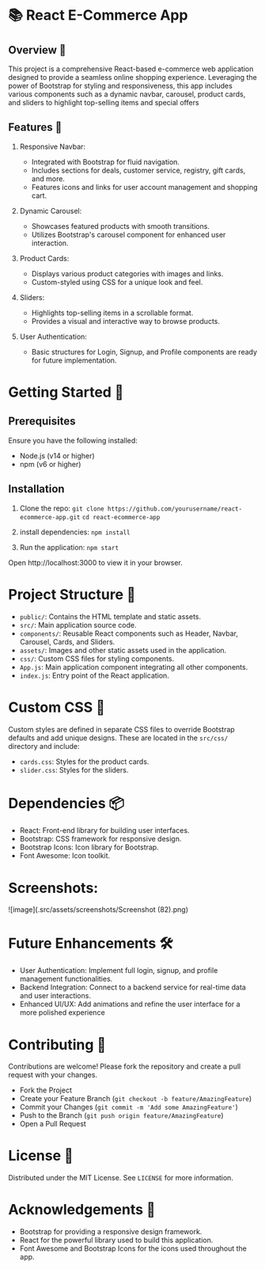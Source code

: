 # 📚 React E-Commerce App
## Overview 🌟
This project is a comprehensive React-based e-commerce web application designed to provide a seamless online shopping experience. Leveraging the power of Bootstrap for styling and responsiveness, this app includes various components such as a dynamic navbar, carousel, product cards, and sliders to highlight top-selling items and special offers

## Features 🎯
1. Responsive Navbar:
   - Integrated with Bootstrap for fluid navigation.
   - Includes sections for deals, customer service, registry, gift cards, and more.
   - Features icons and links for user account management and shopping cart.

2. Dynamic Carousel:
   - Showcases featured products with smooth transitions.
   - Utilizes Bootstrap's carousel component for enhanced user interaction.

3. Product Cards:
   - Displays various product categories with images and links.
   - Custom-styled using CSS for a unique look and feel.

4. Sliders:
   - Highlights top-selling items in a scrollable format. 
   - Provides a visual and interactive way to browse products.

5. User Authentication:
   - Basic structures for Login, Signup, and Profile components are ready for future implementation. 

# Getting Started 🚀
## Prerequisites

Ensure you have the following installed:
- Node.js (v14 or higher)
- npm (v6 or higher)

## Installation
1. Clone the repo:
 `git clone https://github.com/yourusername/react-ecommerce-app.git`
 `cd react-ecommerce-app`

2. install dependencies: 
  `npm install`

3. Run the application:
  `npm start`

Open http://localhost:3000 to view it in your browser.

# Project Structure 📂

- `public/`: Contains the HTML template and static assets.
- `src/`: Main application source code.
- `components/`: Reusable React components such as Header, Navbar, Carousel, Cards, and Sliders.
- `assets/`: Images and other static assets used in the application.
- `css/`: Custom CSS files for styling components.
- `App.js`: Main application component integrating all other components.
- `index.js`: Entry point of the React application.

# Custom CSS 🎨
Custom styles are defined in separate CSS files to override Bootstrap defaults and add unique designs. These are located in the `src/css/` directory and include:

- `cards.css`: Styles for the product cards.
- `slider.css`: Styles for the sliders.

# Dependencies 📦
- React: Front-end library for building user interfaces.
- Bootstrap: CSS framework for responsive design.
- Bootstrap Icons: Icon library for Bootstrap.
- Font Awesome: Icon toolkit.

# Screenshots:

![image](.src/assets/screenshots/Screenshot (82).png)


# Future Enhancements 🛠️
- User Authentication: Implement full login, signup, and profile management functionalities.
- Backend Integration: Connect to a backend service for real-time data and user interactions.
- Enhanced UI/UX: Add animations and refine the user interface for a more polished experience

# Contributing 🤝
Contributions are welcome! Please fork the repository and create a pull request with your changes.

- Fork the Project
- Create your Feature Branch (`git checkout -b feature/AmazingFeature`)
- Commit your Changes (`git commit -m 'Add some AmazingFeature'`)
- Push to the Branch (`git push origin feature/AmazingFeature`)
- Open a Pull Request

# License 📜
Distributed under the MIT License. See `LICENSE` for more information.

# Acknowledgements 🙏
- Bootstrap for providing a responsive design framework.
- React for the powerful library used to build this application.
- Font Awesome and Bootstrap Icons for the icons used throughout the app.